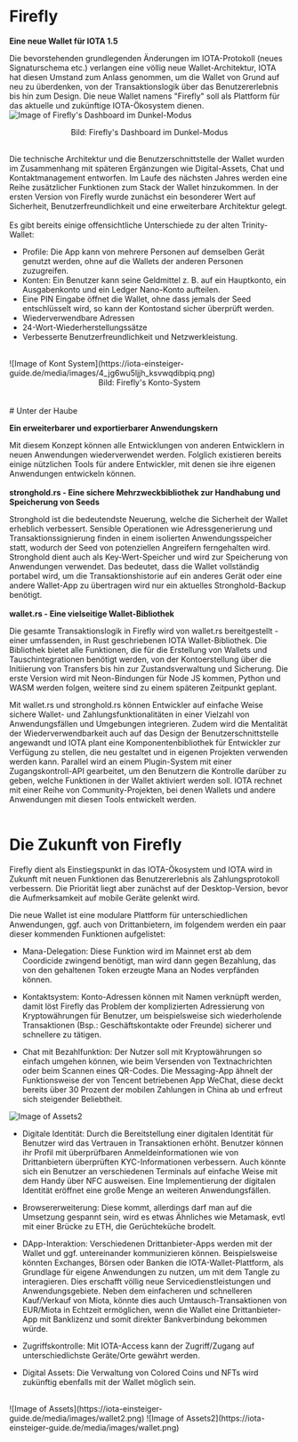 # Firefly

**Eine neue Wallet für IOTA 1.5**

Die bevorstehenden grundlegenden Änderungen im IOTA-Protokoll (neues Signaturschema etc.) verlangen eine völlig neue Wallet-Architektur, IOTA hat diesen Umstand zum Anlass genommen, um die Wallet von Grund auf neu zu überdenken, von der Transaktionslogik über das Benutzererlebnis bis hin zum Design. Die neue Wallet namens "Firefly" soll als Plattform für das aktuelle und zukünftige IOTA-Ökosystem dienen.
<br />
![Image of Firefly's Dashboard im Dunkel-Modus](https://iota-einsteiger-guide.de/media/images/2_t7ocbffu-u1zgrmxo76ggg.png)
<center> Bild: Firefly's Dashboard im Dunkel-Modus </center>
<br />

Die technische Architektur und die Benutzerschnittstelle der Wallet wurden im Zusammenhang mit späteren Ergänzungen wie Digital-Assets, Chat und Kontaktmanagement entworfen. Im Laufe des nächsten Jahres werden eine Reihe zusätzlicher Funktionen zum Stack der Wallet hinzukommen. In der ersten Version von Firefly wurde zunächst ein besonderer Wert auf Sicherheit, Benutzerfreundlichkeit und eine erweiterbare Architektur gelegt. 
<br />
<br />
Es gibt bereits einige offensichtliche Unterschiede zu der alten Trinity-Wallet:

- Profile: Die App kann von mehrere Personen auf demselben Gerät genutzt werden, ohne auf die Wallets der anderen Personen zuzugreifen. 
- Konten: Ein Benutzer kann seine Geldmittel z. B. auf ein Hauptkonto, ein Ausgabenkonto und ein Ledger Nano-Konto aufteilen.
- Eine PIN Eingabe öffnet die Wallet, ohne dass jemals der Seed entschlüsselt wird, so kann der Kontostand sicher überprüft werden.
- Wiederverwendbare Adressen
- 24-Wort-Wiederherstellungssätze
- Verbesserte Benutzerfreundlichkeit und Netzwerkleistung.
<br />
![Image of Kont System](https://iota-einsteiger-guide.de/media/images/4_jg6wu5ljjh_ksvwqdibpiq.png)
 <center> Bild: Firefly's Konto-System </center>
<br />
<br />
# Unter der Haube

**Ein erweiterbarer und exportierbarer Anwendungskern**

Mit diesem Konzept können alle Entwicklungen von anderen Entwicklern in neuen Anwendungen wiederverwendet werden.
Folglich existieren bereits einige nützlichen Tools für andere Entwickler, mit denen sie ihre eigenen Anwendungen entwickeln können.
<br />
<br />
**stronghold.rs - Eine sichere Mehrzweckbibliothek zur Handhabung und Speicherung von Seeds**

Stronghold ist die bedeutendste Neuerung, welche die Sicherheit der Wallet erheblich verbessert. Sensible Operationen wie Adressgenerierung und Transaktionssignierung finden in einem isolierten Anwendungsspeicher statt, wodurch der Seed von potenziellen Angreifern ferngehalten wird. Stronghold dient auch als Key-Wert-Speicher und wird zur Speicherung von Anwendungen verwendet. Das bedeutet, dass die Wallet vollständig portabel wird, um die Transaktionshistorie auf ein anderes Gerät oder eine andere Wallet-App zu übertragen wird nur ein aktuelles Stronghold-Backup benötigt.
<br />
<br />
**wallet.rs - Eine vielseitige Wallet-Bibliothek**

Die gesamte Transaktionslogik in Firefly wird von wallet.rs bereitgestellt - einer umfassenden, in Rust geschriebenen IOTA Wallet-Bibliothek. Die Bibliothek bietet alle Funktionen, die für die Erstellung von Wallets und Tauschintegrationen benötigt werden, von der Kontoerstellung über die Initiierung von Transfers bis hin zur Zustandsverwaltung und Sicherung. Die erste Version wird mit Neon-Bindungen für Node JS kommen, Python und WASM werden folgen, weitere sind zu einem späteren Zeitpunkt geplant.

Mit wallet.rs und stronghold.rs können Entwickler auf einfache Weise sichere Wallet- und Zahlungsfunktionalitäten in einer Vielzahl von Anwendungsfällen und Umgebungen integrieren. Zudem wird die Mentalität der Wiederverwendbarkeit auch auf das Design der Benutzerschnittstelle angewandt und IOTA plant eine Komponentenbibliothek für Entwickler zur Verfügung zu stellen, die neu gestaltet und in eigenen Projekten verwenden werden kann. Parallel wird an einem Plugin-System mit einer Zugangskontroll-API gearbeitet, um den Benutzern die Kontrolle darüber zu geben, welche Funktionen in der Wallet aktiviert werden soll. IOTA rechnet mit einer Reihe von Community-Projekten, bei denen Wallets und andere Anwendungen mit diesen Tools entwickelt werden.
<br />
<br />
# Die Zukunft von Firefly

Firefly dient als Einstiegspunkt in das IOTA-Ökosystem und IOTA wird in Zukunft mit neuen Funktionen das Benutzererlebnis als Zahlungsprotokoll verbessern. Die Priorität liegt aber zunächst auf der Desktop-Version, bevor die Aufmerksamkeit auf mobile Geräte gelenkt wird.

Die neue Wallet ist eine modulare Plattform für unterschiedlichen Anwendungen, ggf. auch von Drittanbietern, im folgendem werden ein paar dieser kommenden Funktionen aufgelistet:

- Mana-Delegation: Diese Funktion wird im Mainnet erst ab dem Coordicide zwingend benötigt, man wird dann gegen Bezahlung, das von den gehaltenen Token erzeugte Mana an Nodes verpfänden können. 

- Kontaktsystem: Konto-Adressen können mit Namen verknüpft werden, damit löst Firefly das Problem der komplizierten Adressierung von Kryptowährungen für Benutzer, um beispielsweise sich wiederholende Transaktionen (Bsp.: Geschäftskontakte oder Freunde) sicherer und schnellere zu tätigen. 

- Chat mit Bezahlfunktion: Der Nutzer soll mit Kryptowährungen so einfach umgehen können, wie beim Versenden von Textnachrichten oder beim Scannen eines QR-Codes. Die Messaging-App ähnelt der Funktionsweise der von Tencent betriebenen App WeChat, diese deckt bereits über 30 Prozent der mobilen Zahlungen in China ab und erfreut sich steigender Beliebtheit. 

![Image of Assets2](https://iota-einsteiger-guide.de/media/images/request-funds-select.png)

- Digitale Identität: Durch die Bereitstellung einer digitalen Identität für Benutzer wird das Vertrauen in Transaktionen erhöht. Benutzer können ihr Profil mit überprüfbaren Anmeldeinformationen wie von Drittanbietern überprüften KYC-Informationen verbessern. Auch könnte sich ein Benutzer an verschiedenen Terminals auf einfache Weise mit dem Handy über NFC ausweisen. Eine Implementierung der digitalen Identität eröffnet eine große Menge an weiteren Anwendungsfällen.

- Browsererweiterung: Diese kommt, allerdings darf man auf die Umsetzung gespannt sein, wird es etwas Ähnliches wie Metamask, evtl mit einer Brücke zu ETH, die Gerüchteküche brodelt.

- DApp-Interaktion: Verschiedenen Drittanbieter-Apps werden mit der Wallet und ggf. untereinander kommunizieren können. Beispielsweise könnten Exchanges, Börsen oder Banken die IOTA-Wallet-Plattform, als Grundlage für eigene Anwendungen zu nutzen, um mit dem Tangle zu interagieren. Dies erschafft völlig neue Servicedienstleistungen und Anwendungsgebiete. Neben dem einfacheren und schnelleren Kauf/Verkauf von Miota, könnte dies auch Umtausch-Transaktionen von EUR/Miota in Echtzeit ermöglichen, wenn die Wallet eine Drittanbieter-App mit Banklizenz und somit direkter Bankverbindung bekommen würde.

- Zugriffskontrolle: Mit IOTA-Access kann der Zugriff/Zugang auf unterschiedlichste Geräte/Orte gewährt werden.

- Digital Assets: Die Verwaltung von Colored Coins und NFTs wird zukünftig ebenfalls mit der Wallet möglich sein.
<br />
![Image of Assets](https://iota-einsteiger-guide.de/media/images/wallet2.png)
![Image of Assets2](https://iota-einsteiger-guide.de/media/images/wallet.png)



